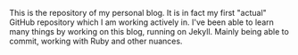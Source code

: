 This is the repository of my personal blog. It is in fact my first "actual" GitHub repository which I am working actively in. I've been able to learn many things by working on this blog, running on Jekyll. Mainly being able to commit, working with Ruby and other nuances.
